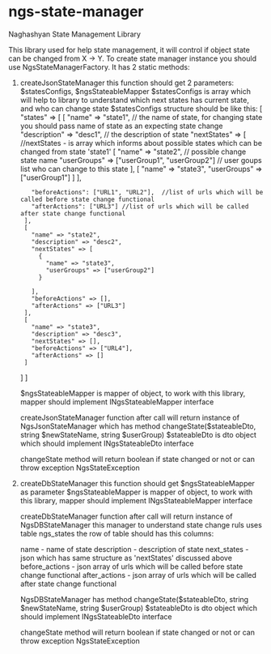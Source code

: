 # ngs-state-manager
Naghashyan State Management Library


This library used for help state management, it will control if object state can be changed from X -> Y.
To create state manager instance you should use NgsStateManagerFactory. It has 2 static methods:



1. createJsonStateManager this function should get 2 parameters: $statesConfigs, $ngsStateableMapper
    $statesConfigs is array which will help to library to understand which next states has current state, and who can change state
    $statesConfigs structure should be like this:
    [
      "states" => [
        [
          "name" => "state1",   // the name of state, for changing state you should pass name of state as an expecting state change
          "description" => "desc1", // the description of state
          "nextStates" => [   //nextStates - is array which informs about possible states which can be changed from state 'state1'
            [
              "name" => "state2", // possible change state name
              "userGroups" => ["userGroup1", "userGroup2"] // user goups list who can change to this state
            ],
            [
              "name" => "state3",
              "userGroups" => ["userGroup1"]
            ]
          ],

          "beforeActions": ["URL1", "URL2"],  //list of urls which will be called before state change functional
          "afterActions": ["URL3"] //list of urls which will be called after state change functional
        ],
        [
          "name" => "state2",
          "description" => "desc2",
          "nextStates" => [
            {
              "name" => "state3",
              "userGroups" => ["userGroup2"]
            }

          ],
          "beforeActions" => [],
          "afterActions" => ["URL3"]
        ],
        [
          "name" => "state3",
          "description" => "desc3",
          "nextStates" => [],
          "beforeActions" => ["URL4"],
          "afterActions" => []
        ]
      ]
    ]

    $ngsStateableMapper is mapper of object, to work with this library, mapper should implement INgsStateableMapper interface

    createJsonStateManager function after call will return instance of NgsJsonStateManager which has method changeState($stateableDto, string $newStateName, string $userGroup)
    $stateableDto is dto object which should implement INgsStateableDto interface

    changeState method will return boolean if state changed or not or can throw exception NgsStateException



2. createDbStateManager this function should get $ngsStateableMapper as parameter
   $ngsStateableMapper is mapper of object, to work with this library, mapper should implement INgsStateableMapper interface

   createDbStateManager function after call will return instance of NgsDBStateManager
   this manager to understand state change ruls uses table ngs_states the row of table should has this columns:

   name - name of state
   description - description of state
   next_states - json which has same structure as 'nextStates' discussed above
   before_actions - json array of urls which will be called before state change functional
   after_actions - json array of urls which will be called after state change functional

   NgsDBStateManager has method changeState($stateableDto, string $newStateName, string $userGroup)
   $stateableDto is dto object which should implement INgsStateableDto interface

   changeState method will return boolean if state changed or not or can throw exception NgsStateException
